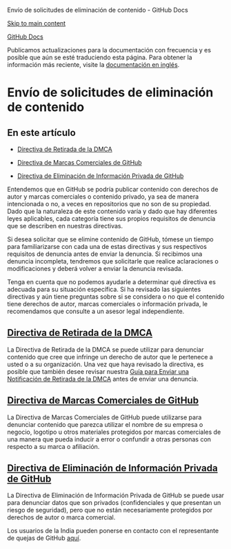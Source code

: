 Envío de solicitudes de eliminación de contenido - GitHub Docs

[Skip to main content](#main-content)

[](/es)[GitHub Docs](/es)

Publicamos actualizaciones para la documentación con frecuencia y es posible que aún se esté traduciendo esta página. Para obtener la información más reciente, visite la [documentación en inglés](/en).

Envío de solicitudes de eliminación de contenido
==========

En este artículo
----------

* [Directiva de Retirada de la DMCA](#directiva-de-retirada-de-la-dmca)

* [Directiva de Marcas Comerciales de GitHub](#directiva-de-marcas-comerciales-de-github)

* [Directiva de Eliminación de Información Privada de GitHub](#directiva-de-eliminación-de-información-privada-de-github)

Entendemos que en GitHub se podría publicar contenido con derechos de autor y marcas comerciales o contenido privado, ya sea de manera intencionada o no, a veces en repositorios que no son de su propiedad. Dado que la naturaleza de este contenido varía y dado que hay diferentes leyes aplicables, cada categoría tiene sus propios requisitos de denuncia que se describen en nuestras directivas.

Si desea solicitar que se elimine contenido de GitHub, tómese un tiempo para familiarizarse con cada una de estas directivas y sus respectivos requisitos de denuncia antes de enviar la denuncia. Si recibimos una denuncia incompleta, tendremos que solicitarle que realice aclaraciones o modificaciones y deberá volver a enviar la denuncia revisada.

Tenga en cuenta que no podemos ayudarle a determinar qué directiva es adecuada para su situación específica. Si ha revisado las siguientes directivas y aún tiene preguntas sobre si se considera o no que el contenido tiene derechos de autor, marcas comerciales o información privada, le recomendamos que consulte a un asesor legal independiente.

[](#directiva-de-retirada-de-la-dmca)[]()[Directiva de Retirada de la DMCA](/es/articles/dmca-takedown-policy)
----------

La Directiva de Retirada de la DMCA se puede utilizar para denunciar contenido que cree que infringe un derecho de autor que le pertenece a usted o a su organización. Una vez que haya revisado la directiva, es posible que también desee revisar nuestra [Guía para Enviar una Notificación de Retirada de la DMCA](/es/articles/guide-to-submitting-a-dmca-takedown-notice) antes de enviar una denuncia.

[](#directiva-de-marcas-comerciales-de-github)[]()[Directiva de Marcas Comerciales de GitHub](/es/articles/github-trademark-policy)
----------

La Directiva de Marcas Comerciales de GitHub puede utilizarse para denunciar contenido que parezca utilizar el nombre de su empresa o negocio, logotipo u otros materiales protegidos por marcas comerciales de una manera que pueda inducir a error o confundir a otras personas con respecto a su marca o afiliación.

[](#directiva-de-eliminación-de-información-privada-de-github)[]()[Directiva de Eliminación de Información Privada de GitHub](/es/github/site-policy/github-private-information-removal-policy)
----------

La Directiva de Eliminación de Información Privada de GitHub se puede usar para denunciar datos que son privados (confidenciales y que presentan un riesgo de seguridad), pero que no están necesariamente protegidos por derechos de autor o marca comercial.

Los usuarios de la India pueden ponerse en contacto con el representante de quejas de GitHub [aquí](https://support.github.com/contact/india-grievance-officer).
